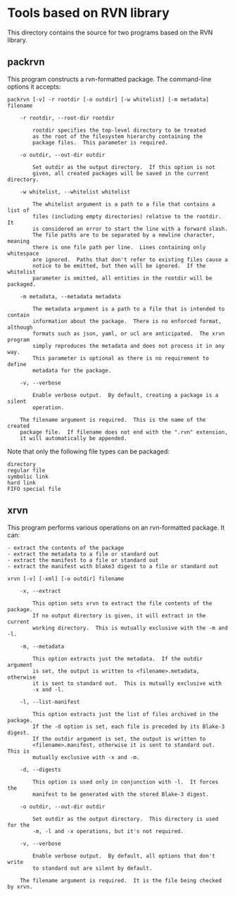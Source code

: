 # Tools based on RVN library

This directory contains the source for two programs based
on the RVN library.

## packrvn

This program constructs a rvn-formatted package.
The command-line options it accepts:

    packrvn [-v] -r rootdir [-o outdir] [-w whitelist] [-m metadata] filename

```
    -r rootdir, --root-dir rootdir

        rootdir specifies the top-level directory to be treated
        as the root of the filesystem hierarchy containing the
        package files.  This parameter is required.

    -o outdir, --out-dir outdir

        Set outdir as the output directory.  If this option is not
        given, all created packages will be saved in the current directory.

    -w whitelist, --whitelist whitelist

        The whitelist argument is a path to a file that contains a list of
        files (including empty directories) relative to the rootdir.  It
        is considered an error to start the line with a forward slash.
        The file paths are to be separated by a newline character, meaning
        there is one file path per line.  Lines containing only whitespace
        are ignored.  Paths that don't refer to existing files cause a
        notice to be emitted, but then will be ignored.  If the whitelist
        parameter is omitted, all entities in the rootdir will be packaged.

    -m metadata, --metadata metadata

        The metadata argument is a path to a file that is intended to contain
        information about the package.  There is no enforced format, although
        formats such as json, yaml, or ucl are anticipated.  The xrvn program
        simply reproduces the metadata and does not process it in any way.
        This parameter is optional as there is no requirement to define
        metadata for the package.

    -v, --verbose

        Enable verbose output.  By default, creating a package is a silent
        operation.

    The filename argument is required.  This is the name of the created
    package file.  If filename does not end with the ".rvn" extension,
    it will automatically be appended.
```

Note that only the following file types can be packaged:

    directory
    regular file
    symbolic link
    hard link
    FIFO special file


## xrvn

This program performs various operations on an rvn-formatted package.
It can:

    - extract the contents of the package
    - extract the metadata to a file or standard out
    - extract the manifest to a file or standard out
    - extract the manifest with blake3 digest to a file or standard out

    xrvn [-v] [-xml] [-o outdir] filename

```
    -x, --extract

        This option sets xrvn to extract the file contents of the package.
        If no output directory is given, it will extract in the current
        working directory.  This is mutually exclusive with the -m and -l.

    -m, --metadata

        This option extracts just the metadata.  If the outdir argument
        is set, the output is written to <filename>.metadata, otherwise
        it is sent to standard out.  This is mutually exclusive with
        -x and -l.

    -l, --list-manifest

        This option extracts just the list of files archived in the package.
        If the -d option is set, each file is preceded by its Blake-3 digest.
        If the outdir argument is set, the output is written to
        <filename>.manifest, otherwise it is sent to standard out.  This is
        mutually exclusive with -x and -m.

    -d, --digests

        This option is used only in conjunction with -l.  It forces the
        manifest to be generated with the stored Blake-3 digest.

    -o outdir, --out-dir outdir

        Set outdir as the output directory.  This directory is used for the
        -m, -l and -x operations, but it's not required.

    -v, --verbose

        Enable verbose output.  By default, all options that don't write
        to standard out are silent by default.

    The filename argument is required.  It is the file being checked by xrvn.
```